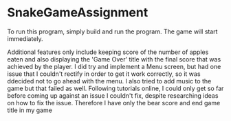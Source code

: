 # SnakeGameAssignment

To run this program, simply build and run the program. The game will start immediately. 
  
Additional features only include keeping score of the number of apples eaten and also displaying the 'Game Over' title with the final score that was achieved by the player. 
I did try and implement a Menu screen, but had one issue that I couldn't rectify in order to get it work correctly, so it was ddecided not to go ahead with the menu. 
I also tried to add music to the game but that failed as well. Following tutorials online, I could only get so far before coming up against an issue I couldn't fix, despite researching ideas on how to fix the issue. 
Therefore I have only the bear score and end game title in my game
